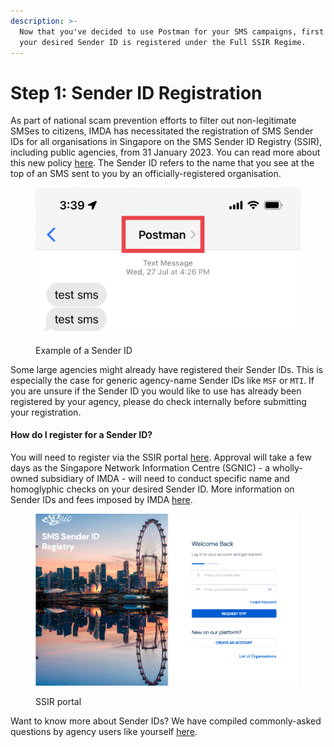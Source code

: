 ```yaml
---
description: >-
  Now that you've decided to use Postman for your SMS campaigns, first ensure
  your desired Sender ID is registered under the Full SSIR Regime.
---
```


# Step 1: Sender ID Registration

As part of national scam prevention efforts to filter out non-legitimate SMSes to citizens, IMDA has necessitated the registration of SMS Sender IDs for all organisations in Singapore on the SMS Sender ID Registry (SSIR), including public agencies, from 31 January 2023. You can read more about this new policy [here](https://www.imda.gov.sg/Content-and-News/Press-Releases-and-Speeches/Press-Releases/2022/Full-SMS-Sender-ID-Registration-to-be-required-by-January-2023). The Sender ID refers to the name that you see at the top of an SMS sent to you by an officially-registered organisation.

<figure><img src="../../.gitbook/assets/IMG_4998.jpg" alt=""><figcaption><p>Example of a Sender ID</p></figcaption></figure>

Some large agencies might already have registered their Sender IDs. This is especially the case for generic agency-name Sender IDs like `MSF` or `MTI`. If you are unsure if the Sender ID you would like to use has already been registered by your agency, please do check internally before submitting your registration.

#### How do I register for a Sender ID?

You will need to register via the SSIR portal [here](https://smsregistry.sg/web/login). Approval will take a few days as the Singapore Network Information Centre (SGNIC) - a wholly-owned subsidiary of IMDA - will need to conduct specific name and homoglyphic checks on your desired Sender ID. More information on Sender IDs and fees imposed by IMDA [here](https://www.sgnic.sg/faq/sms-sender-id-registry).

<figure><img src="../../.gitbook/assets/Screenshot 2023-05-30 at 3.51.34 PM.png" alt=""><figcaption><p>SSIR portal</p></figcaption></figure>

Want to know more about Sender IDs? We have compiled commonly-asked questions by agency users like yourself [here](https://guide.postman.gov.sg/campaign-guide/sms/more-about-senderid-registration).
